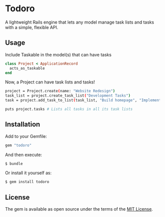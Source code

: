 # Todoro
A lightweight Rails engine that lets any model manage task lists and tasks with a simple, flexible API.

## Usage

Include Taskable in the model(s) that can have tasks

```ruby
class Project < ApplicationRecord
  acts_as_taskable
end
```

Now, a Project can have task lists and tasks!

```bash
project = Project.create(name: "Website Redesign")
task_list = project.create_task_list("Development Tasks")
task = project.add_task_to_list(task_list, "Build homepage", "Implement UI components")

puts project.tasks # Lists all tasks in all its task lists
```

## Installation

Add to your Gemfile:

```ruby
gem "todoro"
```

And then execute:

```bash
$ bundle
```

Or install it yourself as:

```bash
$ gem install todoro
```

## License
The gem is available as open source under the terms of the [MIT License](https://opensource.org/licenses/MIT).
